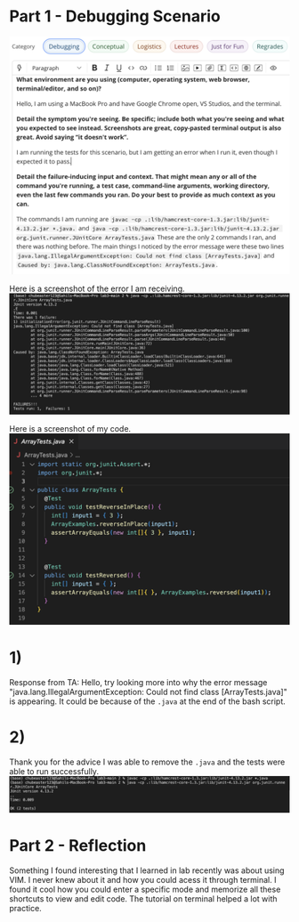 # Part 1 - Debugging Scenario
![Image](cse15l-lab5-thread.png)

Here is a screenshot of the error I am receiving.
![Image](cse15l-lab5-error.png)

Here is a screenshot of my code.
![Image](cse15l-lab5-code.png)

# 1) 
Response from TA: Hello, try looking more into why the error message "java.lang.IllegalArgumentException: Could not find class [ArrayTests.java]" is appearing. It could be because of the `.java` at the end of the bash script.

# 2)
Thank you for the advice I was able to remove the `.java` and the tests were able to run successfully.
![Image](cse15l-lab5-testpass.png)



# Part 2 - Reflection
Something I found interesting that I learned in lab recently was about using VIM. I never knew about it and how you could acess it through
terminal. I found it cool how you could enter a specific mode and memorize all these shortcuts to view and edit code. The tutorial on terminal helped a lot with practice. 

